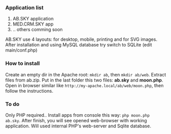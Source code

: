 ### Application list

1. AB.SKY application
2. MED.CRM.SKY app
3. .. others comming soon

AB.SKY use 4 layouts: for desktop, mobile, printing and for SVG images.
After installation and using MySQL database try switch to SQLite (edit main/conf.php)

### How to install

Create an empty dir in the Apache root: `mkdir ab`, then `mkdir ab/web`.
Extract files from ab.zip.
Put in the last folder this two files: **ab.sky** and **moon.php**.
Open in browser similar like `http://my-apache.local/ab/web/moon.php`, then follow the instructions.

### To do

Only PHP required.. Install apps from console this way: `php moon.php ab.sky`.
After finish, you will see opened web-browser with working application. Will used internal PHP's web-server and Sqlite database.
